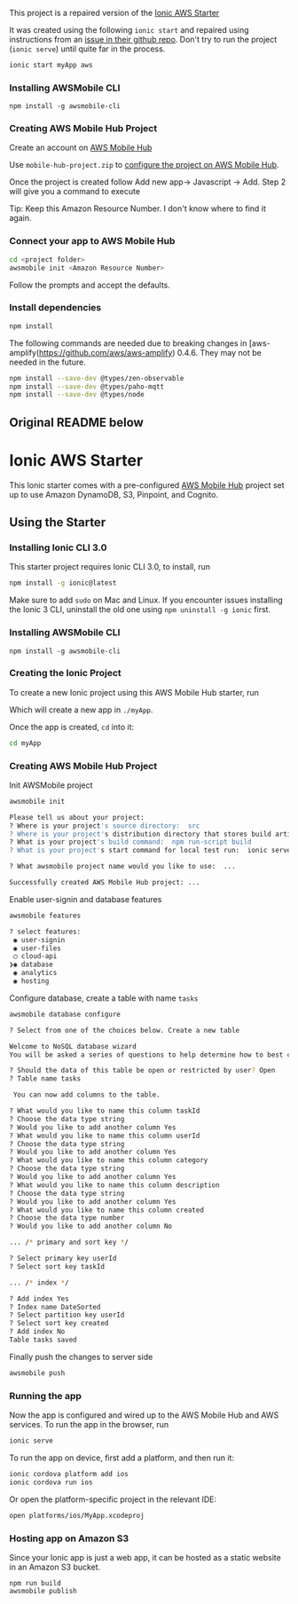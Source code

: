 This project is a repaired version of the [Ionic AWS Starter](https://github.com/ionic-team/starters/tree/master/ionic-angular/official/aws) 


It was created using the following `ionic start` and repaired 
using instructions from an [issue in their github repo](https://github.com/ionic-team/starters/issues/88). 
Don't try to run the project (`ionic serve`) until quite far in the process.

```bash
ionic start myApp aws
```

### Installing AWSMobile CLI

```
npm install -g awsmobile-cli
```


### Creating AWS Mobile Hub Project

Create an account on [AWS Mobile Hub](https://aws.amazon.com/mobile/) 

Use `mobile-hub-project.zip` to [configure the project on AWS Mobile Hub](https://aws.amazon.com/blogs/mobile/ionic-web-hybrid-mobile-starter-project/).

Once the project is created follow Add new app-> Javascript -> Add. Step 2 will give you a command to execute 

Tip: Keep this Amazon Resource Number. I don't know where to find it again.

### Connect your app to AWS Mobile Hub

```bash
cd <project folder>
awsmobile init <Amazon Resource Number>
```

Follow the prompts and accept the defaults.


### Install dependencies


```bash
npm install
```

The following commands are needed due to breaking changes in [aws-amplify(https://github.com/aws/aws-amplify) 0.4.6. They may not be needed in the future.

```bash
npm install --save-dev @types/zen-observable
npm install --save-dev @types/paho-mqtt
npm install --save-dev @types/node
```



Original README below
----------------------


# Ionic AWS Starter

This Ionic starter comes with a pre-configured [AWS Mobile Hub](https://aws.amazon.com/mobile/) project set up to use Amazon DynamoDB, S3, Pinpoint, and Cognito.

## Using the Starter

### Installing Ionic CLI 3.0

This starter project requires Ionic CLI 3.0, to install, run

```bash
npm install -g ionic@latest
```

Make sure to add `sudo` on Mac and Linux. If you encounter issues installing the Ionic 3 CLI, uninstall the old one using `npm uninstall -g ionic` first.

### Installing AWSMobile CLI

```
npm install -g awsmobile-cli
```

### Creating the Ionic Project

To create a new Ionic project using this AWS Mobile Hub starter, run


Which will create a new app in `./myApp`.

Once the app is created, `cd` into it:

```bash
cd myApp
```

### Creating AWS Mobile Hub Project

Init AWSMobile project 

```bash
awsmobile init

Please tell us about your project:
? Where is your project's source directory:  src
? Where is your project's distribution directory that stores build artifacts:  dist
? What is your project's build command:  npm run-script build
? What is your project's start command for local test run:  ionic serve

? What awsmobile project name would you like to use:  ...

Successfully created AWS Mobile Hub project: ...
```

Enable user-signin and database features

```bash
awsmobile features

? select features:
 ◉ user-signin
 ◉ user-files
 ◯ cloud-api
❯◉ database
 ◉ analytics
 ◉ hosting
```

Configure database, create a table with name `tasks`

```bash
awsmobile database configure

? Select from one of the choices below. Create a new table

Welcome to NoSQL database wizard
You will be asked a series of questions to help determine how to best construct your NoSQL database table.

? Should the data of this table be open or restricted by user? Open
? Table name tasks

 You can now add columns to the table.

? What would you like to name this column taskId
? Choose the data type string
? Would you like to add another column Yes
? What would you like to name this column userId
? Choose the data type string
? Would you like to add another column Yes
? What would you like to name this column category
? Choose the data type string
? Would you like to add another column Yes
? What would you like to name this column description
? Choose the data type string
? Would you like to add another column Yes
? What would you like to name this column created
? Choose the data type number
? Would you like to add another column No

... /* primary and sort key */

? Select primary key userId
? Select sort key taskId

... /* index */

? Add index Yes
? Index name DateSorted
? Select partition key userId
? Select sort key created
? Add index No
Table tasks saved
```

Finally push the changes to server side

```bash
awsmobile push
```

### Running the app

Now the app is configured and wired up to the AWS Mobile Hub and AWS services. To run the app in the browser, run

```bash
ionic serve
```

To run the app on device, first add a platform, and then run it:

```bash
ionic cordova platform add ios
ionic cordova run ios
```

Or open the platform-specific project in the relevant IDE:

```bash
open platforms/ios/MyApp.xcodeproj
```

### Hosting app on Amazon S3

Since your Ionic app is just a web app, it can be hosted as a static website in an Amazon S3 bucket.

```
npm run build
awsmobile publish
```
